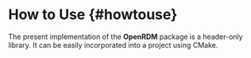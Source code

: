 How to Use    {#howtouse}
===========

The present implementation of the <b>OpenRDM</b> package is a header-only library. It can be easily
incorporated into a project using CMake.
